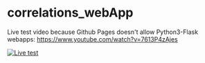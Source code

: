 # correlations_webApp
 
Live test video because Github Pages doesn't allow Python3-Flask webapps: https://www.youtube.com/watch?v=7613P4zAjes

[![Live test](https://img.youtube.com/vi/7613P4zAjes/0.jpg)](https://www.youtube.com/watch?v=7613P4zAjes)
